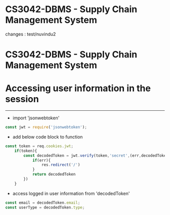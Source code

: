 # CS3042-DBMS - Supply Chain Management System
changes : test/nuvindu2

















# CS3042-DBMS - Supply Chain Management System



# Accessing user information in the session



------------


- import 'jsonwebtoken'

























































































```javascript
const jwt = require('jsonwebtoken');
```
- add below code block to function
```javascript
const token = req.cookies.jwt;
    if(token){
        const decodedToken = jwt.verify(token,'secret',(err,decodedToken) => {
            if(err){
                res.redirect('/')
            }
			return decodedToken
        })
    }
```
- access logged in user information from 'decodedToken'
```javascript
const email = decodedToken.email;
const userType = decodedToken.type;
```


